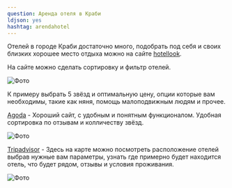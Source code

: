 ```yaml
---
question: Аренда отеля в Краби
ldjson: yes
hashtag: arendahotel
---
```


Отелей в городе Краби достаточно много, подобрать под себя и своих близких хорошее место отдыха можно на сайте [hotellook](https://search.hotellook.com/hotels?=1&adults=1&checkIn=2022-06-17&checkOut=2022-06-18&children=&cityId=23511&currency=rub&destination=Краби%2C+Провинция+Краби%2C+Таиланд+&language=ru&marker=151849.aerositetop.Zz9a1e0bf79f694d4fac51d14-126017#f%5Bstars%5D%3D5).

На сайте можно сделать сортировку и фильтр отелей.

![Фото](https://krabifaq.ru/assets/hotel.jpg)


К примеру выбрать 5 звёзд и оптимальную цену, опции которые вам необходимы, такие как няня, помощь малоподвижным людям и прочее.


[Agoda](https://www.agoda.com/ru-ru/city/krabi-th.html?cid=-295) - Хороший сайт, с удобным и понятным функционалом.
Удобная сортировка по отзывам и колличеству звёзд.

![Фото](https://krabifaq.ru/assets/agoda.jpg)


[Tripadvisor](https://www.tripadvisor.ru/Hotels-g297927-c2-Krabi_Town_Krabi_Province-Hotels.html#MAPVIEW) - Здесь на карте можно посмотреть расположение отелей выбрав нужные вам параметры, узнать где примерно будет находится отель, что будет рядом, отзывы и условия проживания.

![Фото](https://krabifaq.ru/assets/trip.jpg)
